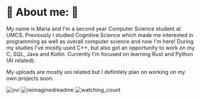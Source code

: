 # 🐢 About me: 🐢

My name is Maria and I'm a second year Computer Science student at UMCS. Previously I studied Cognitive Science which made me interested in programming as well as overall computer science and now I'm here! 
During my studies I've mostly used C++, but also got an opportunity to work on my C, SQL, Java and Kotlin. Currently I'm focused on learning Rust and Python (AI related).

My uploads are mostly uni related but I definitely plan on working on my own projects soon.

<img src="https://github-readme-stats.vercel.app/api/top-langs?username=mdomag&show_icons=true&locale=en&layout=compact&theme=chartreuse-dark" alt="ovi" />
<img src="https://myreadme.vercel.app/api/embed/mdomag?panels=userstatistics,toprepositories,toplanguages,commitgraph" alt="reimaginedreadme" />
<img src="https://komarev.com/ghpvc/?username=mdomag&color=brightgreen" alt="watching_count" />

<!--
**mdomag/mdomag** is a ✨ _special_ ✨ repository because its `README.md` (this file) appears on your GitHub profile.

Here are some ideas to get you started:

- 🔭 I’m currently working on ...
- 🌱 I’m currently learning ...
- 👯 I’m looking to collaborate on ...
- 🤔 I’m looking for help with ...
- 💬 Ask me about ...
- 📫 How to reach me: ...
- 😄 Pronouns: ...
- ⚡ Fun fact: ...
-->
